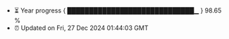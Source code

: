 - ⏳ Year progress { █████████████████████████████▁ } 98.65 %
- ⏰ Updated on Fri, 27 Dec 2024 01:44:03 GMT


